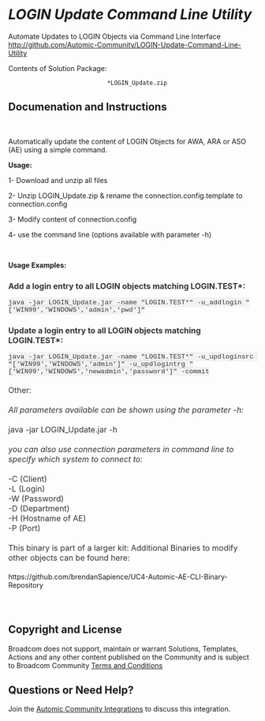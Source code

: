 *LOGIN Update Command Line Utility*
=============


Automate Updates to LOGIN Objects via Command Line Interface
http://github.com/Automic-Community/LOGIN-Update-Command-Line-Utility

<!-- List of attached files -->
Contents of Solution Package:

						
								*LOGIN_Update.zip
								
						


Documenation and Instructions
---

<p><strong>&nbsp;</strong></p>
<p>Automatically update the content of LOGIN Objects for AWA, ARA or ASO (AE) using a simple command.</p>
<p><strong>Usage:</strong></p>
<p>1- Download and unzip all files</p>
<p>2- Unzip LOGIN_Update.zip &amp; rename the connection.config.template to connection.config</p>
<p>3- Modify content of connection.config</p>
<p>4- use the command line (options available with parameter -h)</p>
<p>&nbsp;</p>
<p><strong>Usage Examples:</strong></p>
<h4 style="box-sizing: border-box; margin-top: 24px; margin-bottom: 16px; font-size: 16px; line-height: 1.25; color: #333333; font-family: -apple-system, BlinkMacSystemFont, 'Segoe UI', Helvetica, Arial, sans-serif, 'Apple Color Emoji', 'Segoe UI Emoji', 'Segoe UI Symbol';">Add a login entry to all LOGIN objects matching LOGIN.TEST*:</h4>
<p style="box-sizing: border-box; margin-top: 0px; margin-bottom: 16px; color: #333333; font-family: -apple-system, BlinkMacSystemFont, 'Segoe UI', Helvetica, Arial, sans-serif, 'Apple Color Emoji', 'Segoe UI Emoji', 'Segoe UI Symbol'; font-size: 16px;"><code style="box-sizing: border-box; font-family: Consolas, 'Liberation Mono', Menlo, Courier, monospace; font-size: 13.6px; padding: 0.2em 0px; margin: 0px; background-color: rgba(0, 0, 0, 0.0392157); border-radius: 3px;">java -jar LOGIN_Update.jar -name "LOGIN.TEST*" -u_addlogin "['WIN99','WINDOWS','admin','pwd']"</code></p>
<h4 style="box-sizing: border-box; margin-top: 24px; margin-bottom: 16px; font-size: 16px; line-height: 1.25; color: #333333; font-family: -apple-system, BlinkMacSystemFont, 'Segoe UI', Helvetica, Arial, sans-serif, 'Apple Color Emoji', 'Segoe UI Emoji', 'Segoe UI Symbol';"><a id="user-content-update-a-login-entry-to-all-login-objects-matching-logintest" class="anchor" style="box-sizing: border-box; background-color: transparent; color: #4078c0; text-decoration: none; float: left; padding-right: 4px; margin-left: -20px; line-height: 1;" href="https://github.com/brendanSapience/UC4-Automic-AE-CLI-Binary-Repository/wiki/LOGIN_Update.jar#update-a-login-entry-to-all-login-objects-matching-logintest"></a>Update a login entry to all LOGIN objects matching LOGIN.TEST*:</h4>
<p style="box-sizing: border-box; margin-top: 0px; color: #333333; font-family: -apple-system, BlinkMacSystemFont, 'Segoe UI', Helvetica, Arial, sans-serif, 'Apple Color Emoji', 'Segoe UI Emoji', 'Segoe UI Symbol'; font-size: 16px; margin-bottom: 0px !important;"><code style="box-sizing: border-box; font-family: Consolas, 'Liberation Mono', Menlo, Courier, monospace; font-size: 13.6px; padding: 0.2em 0px; margin: 0px; background-color: rgba(0, 0, 0, 0.0392157); border-radius: 3px;">java -jar LOGIN_Update.jar -name "LOGIN.TEST*" -u_updloginsrc "['WIN99','WINDOWS','admin']" -u_updlogintrg "['WIN99','WINDOWS','newadmin','password']" -commit</code></p>
<p style="box-sizing: border-box; margin-top: 0px; color: #333333; font-family: -apple-system, BlinkMacSystemFont, 'Segoe UI', Helvetica, Arial, sans-serif, 'Apple Color Emoji', 'Segoe UI Emoji', 'Segoe UI Symbol'; font-size: 16px; margin-bottom: 0px !important;">&nbsp;</p>
<p style="box-sizing: border-box; margin-top: 0px; color: #333333; font-family: -apple-system, BlinkMacSystemFont, 'Segoe UI', Helvetica, Arial, sans-serif, 'Apple Color Emoji', 'Segoe UI Emoji', 'Segoe UI Symbol'; font-size: 16px; margin-bottom: 0px !important;">Other:</p>
<p style="box-sizing: border-box; margin-top: 0px; color: #333333; font-family: -apple-system, BlinkMacSystemFont, 'Segoe UI', Helvetica, Arial, sans-serif, 'Apple Color Emoji', 'Segoe UI Emoji', 'Segoe UI Symbol'; font-size: 16px; margin-bottom: 0px !important;">&nbsp;</p>
<p style="box-sizing: border-box; margin-top: 0px; color: #333333; font-family: -apple-system, BlinkMacSystemFont, 'Segoe UI', Helvetica, Arial, sans-serif, 'Apple Color Emoji', 'Segoe UI Emoji', 'Segoe UI Symbol'; font-size: 16px; margin-bottom: 0px !important;"><em>All parameters available can be shown using the parameter -h:</em></p>
<p style="box-sizing: border-box; margin-top: 0px; color: #333333; font-family: -apple-system, BlinkMacSystemFont, 'Segoe UI', Helvetica, Arial, sans-serif, 'Apple Color Emoji', 'Segoe UI Emoji', 'Segoe UI Symbol'; font-size: 16px; margin-bottom: 0px !important;">&nbsp;</p>
<p style="box-sizing: border-box; margin-top: 0px; color: #333333; font-family: -apple-system, BlinkMacSystemFont, 'Segoe UI', Helvetica, Arial, sans-serif, 'Apple Color Emoji', 'Segoe UI Emoji', 'Segoe UI Symbol'; font-size: 16px; margin-bottom: 0px !important;">java -jar LOGIN_Update.jar -h</p>
<p style="box-sizing: border-box; margin-top: 0px; color: #333333; font-family: -apple-system, BlinkMacSystemFont, 'Segoe UI', Helvetica, Arial, sans-serif, 'Apple Color Emoji', 'Segoe UI Emoji', 'Segoe UI Symbol'; font-size: 16px; margin-bottom: 0px !important;">&nbsp;</p>
<p style="box-sizing: border-box; margin-top: 0px; color: #333333; font-family: -apple-system, BlinkMacSystemFont, 'Segoe UI', Helvetica, Arial, sans-serif, 'Apple Color Emoji', 'Segoe UI Emoji', 'Segoe UI Symbol'; font-size: 16px; margin-bottom: 0px !important;"><em>you can also use connection parameters in command line to specify which system to connect to:</em></p>
<p style="box-sizing: border-box; margin-top: 0px; color: #333333; font-family: -apple-system, BlinkMacSystemFont, 'Segoe UI', Helvetica, Arial, sans-serif, 'Apple Color Emoji', 'Segoe UI Emoji', 'Segoe UI Symbol'; font-size: 16px; margin-bottom: 0px !important;">&nbsp;</p>
<p style="box-sizing: border-box; margin-top: 0px; color: #333333; font-family: -apple-system, BlinkMacSystemFont, 'Segoe UI', Helvetica, Arial, sans-serif, 'Apple Color Emoji', 'Segoe UI Emoji', 'Segoe UI Symbol'; font-size: 16px; margin-bottom: 0px !important;">-C (Client)</p>
<p style="box-sizing: border-box; margin-top: 0px; color: #333333; font-family: -apple-system, BlinkMacSystemFont, 'Segoe UI', Helvetica, Arial, sans-serif, 'Apple Color Emoji', 'Segoe UI Emoji', 'Segoe UI Symbol'; font-size: 16px; margin-bottom: 0px !important;">-L (Login)</p>
<p style="box-sizing: border-box; margin-top: 0px; color: #333333; font-family: -apple-system, BlinkMacSystemFont, 'Segoe UI', Helvetica, Arial, sans-serif, 'Apple Color Emoji', 'Segoe UI Emoji', 'Segoe UI Symbol'; font-size: 16px; margin-bottom: 0px !important;">-W (Password)</p>
<p style="box-sizing: border-box; margin-top: 0px; color: #333333; font-family: -apple-system, BlinkMacSystemFont, 'Segoe UI', Helvetica, Arial, sans-serif, 'Apple Color Emoji', 'Segoe UI Emoji', 'Segoe UI Symbol'; font-size: 16px; margin-bottom: 0px !important;">-D (Department)</p>
<p style="box-sizing: border-box; margin-top: 0px; color: #333333; font-family: -apple-system, BlinkMacSystemFont, 'Segoe UI', Helvetica, Arial, sans-serif, 'Apple Color Emoji', 'Segoe UI Emoji', 'Segoe UI Symbol'; font-size: 16px; margin-bottom: 0px !important;">-H (Hostname of AE)</p>
<p style="box-sizing: border-box; margin-top: 0px; color: #333333; font-family: -apple-system, BlinkMacSystemFont, 'Segoe UI', Helvetica, Arial, sans-serif, 'Apple Color Emoji', 'Segoe UI Emoji', 'Segoe UI Symbol'; font-size: 16px; margin-bottom: 0px !important;">-P (Port)</p>
<p style="box-sizing: border-box; margin-top: 0px; color: #333333; font-family: -apple-system, BlinkMacSystemFont, 'Segoe UI', Helvetica, Arial, sans-serif, 'Apple Color Emoji', 'Segoe UI Emoji', 'Segoe UI Symbol'; font-size: 16px; margin-bottom: 0px !important;">&nbsp;</p>
<p style="box-sizing: border-box; margin-top: 0px; color: #333333; font-family: -apple-system, BlinkMacSystemFont, 'Segoe UI', Helvetica, Arial, sans-serif, 'Apple Color Emoji', 'Segoe UI Emoji', 'Segoe UI Symbol'; font-size: 16px; margin-bottom: 0px !important;">This binary is part of a larger kit: Additional Binaries to modify other objects can be found here:</p>
<p style="box-sizing: border-box; margin-top: 0px; color: #333333; font-family: -apple-system, BlinkMacSystemFont, 'Segoe UI', Helvetica, Arial, sans-serif, 'Apple Color Emoji', 'Segoe UI Emoji', 'Segoe UI Symbol'; font-size: 16px; margin-bottom: 0px !important;">&nbsp;</p>
<p style="box-sizing: border-box; margin-top: 0px; margin-bottom: 0px !important;"><span><span>https://github.com/brendanSapience/UC4-Automic-AE-CLI-Binary-Repository</span></span></p>
<p style="box-sizing: border-box; margin-top: 0px; color: #333333; font-family: -apple-system, BlinkMacSystemFont, 'Segoe UI', Helvetica, Arial, sans-serif, 'Apple Color Emoji', 'Segoe UI Emoji', 'Segoe UI Symbol'; font-size: 16px; margin-bottom: 0px !important;">&nbsp;</p>
<p style="box-sizing: border-box; margin-top: 0px; color: #333333; font-family: -apple-system, BlinkMacSystemFont, 'Segoe UI', Helvetica, Arial, sans-serif, 'Apple Color Emoji', 'Segoe UI Emoji', 'Segoe UI Symbol'; font-size: 16px; margin-bottom: 0px !important;">&nbsp;</p>

Copyright and License
---

Broadcom does not support, maintain or warrant Solutions, Templates, Actions and any other content published on the Community and is subject to Broadcom Community [Terms and Conditions](https://community.broadcom.com/termsandconditions)


Questions or Need Help? 
---
Join the [Automic Community Integrations](https://community.broadcom.com/communities/community-home?CommunityKey=83e49dd4-b93e-464a-a343-2bb1e51c13ec) to discuss this integration.
